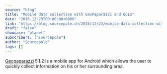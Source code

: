 ```yaml
---
source: "blog"
title: "Mobile data collection with GeoPaparazzi and QGIS"
date: "2016-12-23T00:00:00+0000"
link: "https://blog.sourcepole.ch/2016/12/23/mobile-data-collection-with-geopaparazzi-and-qgis/"
draft: "false"
showcase: "planet"
subscribers: ["sourcepole"]
author: "Sourcepole"
tags: []
---
```


<p><a href="http://geopaparazzi.github.io/geopaparazzi/">Geopaparazzi</a> 5.1.2 is a mobile app for Android which allows the user to quickly collect information on his or her surrounding area.</p>
